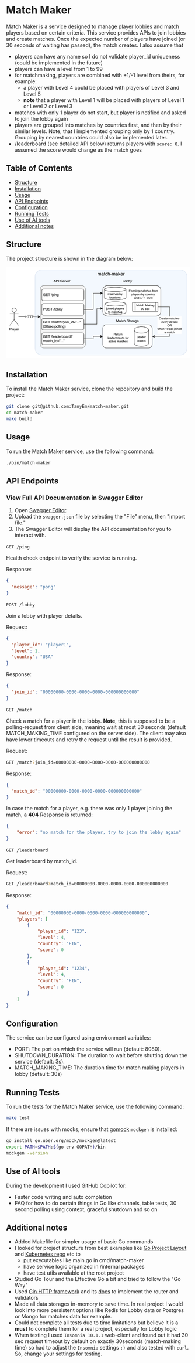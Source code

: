 # Match Maker

Match Maker is a service designed to manage player lobbies and match players based on certain criteria. This service provides APIs to join lobbies and create matches. Once the expected number of players have joined (or 30 seconds of waiting has passed), the match creates. I also assume that
- players can have any name so I do not validate player_id uniqueness (could be implemented in the future)
- players can have a level from 1 to 99
- for matchmaking, players are combined with +1/-1 level from theirs, for example:
  - a player with Level 4 could be placed with players of Level 3 and Level 5
  - **note** that a player with Level 1 will be placed with players of Level 1 or Level 2 or Level 3
- matches with only 1 player do not start, but player is notified and asked to join the lobby again
- players are grouped into matches by countries first, and then by their similar levels. Note, that I implemented grouping only by 1 country. Grouping by nearest countries could also be implemented later.
- /leaderboard (see detailed API below) returns players with `score: 0`. I assumed the score would change as the match goes

## Table of Contents

- [Structure](#structure)
- [Installation](#installation)
- [Usage](#usage)
- [API Endpoints](#api-endpoints)
- [Configuration](#configuration)
- [Running Tests](#running-tests)
- [Use of AI tools](#use-of-ai-tools)
- [Additional notes](#additional-notes)

## Structure

The project structure is shown in the diagram below:

![match-maker structure](pics/match-maker.png)

## Installation
To install the Match Maker service, clone the repository and build the project:

```bash
git clone git@github.com:TanyEm/match-maker.git
cd match-maker
make build
```

## Usage

To run the Match Maker service, use the following command:

```bash
./bin/match-maker
```

## API Endpoints

### View Full API Documentation in Swagger Editor
1. Open [Swagger Editor](https://editor.swagger.io/).
2. Upload the `swagger.json` file by selecting the "File" menu, then "Import file."
3. The Swagger Editor will display the API documentation for you to interact with.

`GET /ping`

Health check endpoint to verify the service is running.

Response:

```json
{
  "message": "pong"
}
```

`POST /lobby`

Join a lobby with player details.

Request:

```json
{
  "player_id": "player1",
  "level": 1,
  "country": "USA"
}
```

Response:

```json
{
  "join_id": "00000000-0000-0000-0000-000000000000"
}
```

`GET /match`

Check a match for a player in the lobby. **Note**, this is supposed to be a polling-request from client side, meaning wait at most 30 seconds (default MATCH_MAKING_TIME configured on the server side). The client may also have lower timeouts and retry the request until the result is provided.

Request:

```bash
GET /match?join_id=00000000-0000-0000-0000-000000000000
```

Response:

```json
{
  "match_id": "00000000-0000-0000-0000-000000000000"
}
```

In case the match for a player, e.g. there was only 1 player joining the match, a **404** Response is returned:
```json
{
	"error": "no match for the player, try to join the lobby again"
}
```

`GET /leaderboard`

Get leaderboard by match_id.

Request:

```bash
GET /leaderboard?match_id=00000000-0000-0000-0000-000000000000
```

Response:

```json
{
	"match_id": "00000000-0000-0000-0000-000000000000",
	"players": [
		{
			"player_id": "123",
			"level": 4,
			"country": "FIN",
			"score": 0
		},
		{
			"player_id": "1234",
			"level": 4,
			"country": "FIN",
			"score": 0
		}
	]
}
```

## Configuration

The service can be configured using environment variables:

 - PORT: The port on which the service will run (default: 8080).
 - SHUTDOWN_DURATION: The duration to wait before shutting down the service (default: 3s).
 - MATCH_MAKING_TIME: The duration time for match making players in lobby (default: 30s)

## Running Tests

To run the tests for the Match Maker service, use the following command:

```bash
make test
```

If there are issues with mocks, ensure that [gomock](https://github.com/uber-go/mock) `mockgen` is installed:

```bash
go install go.uber.org/mock/mockgen@latest
export PATH=$PATH:$(go env GOPATH)/bin
mockgen -version
```

## Use of AI tools

During the development I used GitHub Copilot for:

 - Faster code writing and auto completion
 - FAQ for how to do certain things in Go like channels, table tests, 30 second polling using context, graceful shutdown and so on

## Additional notes

 - Added Makefile for simpler usage of basic Go commands
 - I looked for project structure from best examples like [Go Project Layout](https://github.com/golang-standards/project-layout) and [Kubernetes repo](https://github.com/kubernetes/kubernetes) etc to
    - put executables like main.go in cmd/match-maker
    - have service logic organized in /internal packages
    - have test utils available at the root project
 - Studied Go Tour and the Effective Go a bit and tried to follow the "Go Way"
 - Used [Gin HTTP framework](https://github.com/gin-gonic/gin/tree/master) and its [docs](https://github.com/gin-gonic/gin/blob/master/docs/doc.md) to implement the router and validators
 - Made all data storages in-memory to save time. In real project I would look into more persistent options like Redis for Lobby data or Postgres or Mongo for matches data for example.
 - Could not complete all tests due to time limitations but believe it is a **must** to complete them for a real project, especially for Lobby logic
 - When testing I used `Insomnia 10.1.1` web-client and found out it had 30 sec request timeout by default on exactly 30seconds (match-making time) so had to adjust the `Insomnia` settings `:)` and also tested with `curl`. So, change your settings for testing.
